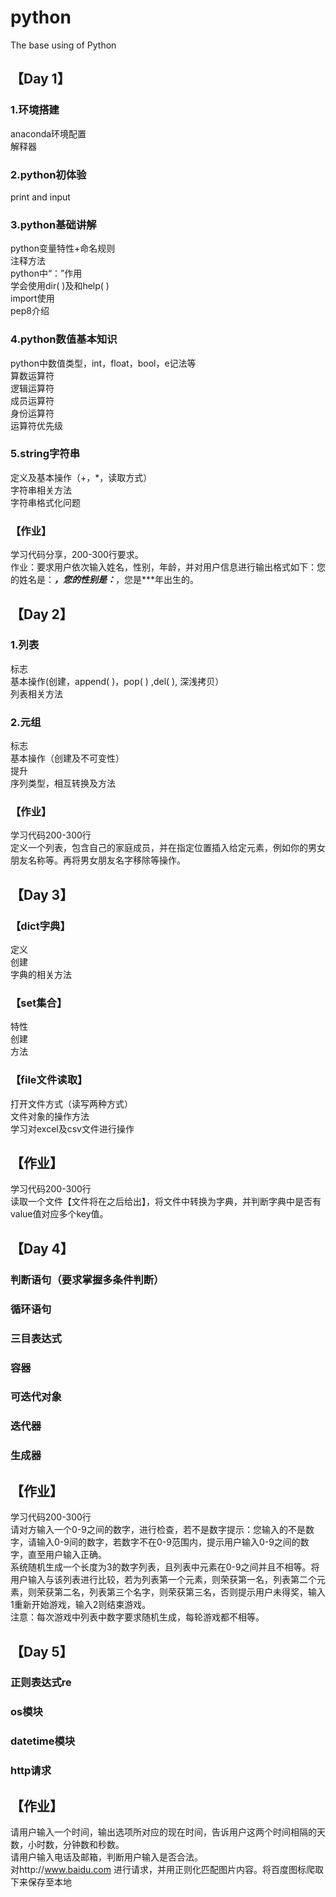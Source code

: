 # python
The base using of Python
## 【Day 1】
### 1.环境搭建
anaconda环境配置<br>
解释器<br>
### 2.python初体验
print and input<br>
### 3.python基础讲解<br>
python变量特性+命名规则<br>
注释方法<br>
python中“：”作用<br>
学会使用dir( )及和help( )<br>
import使用<br>
pep8介绍<br>
### 4.python数值基本知识
python中数值类型，int，float，bool，e记法等<br>
算数运算符<br>
逻辑运算符<br>
成员运算符<br>
身份运算符<br>
运算符优先级<br>
### 5.string字符串
定义及基本操作（+，*，读取方式）<br>
字符串相关方法<br>
字符串格式化问题<br>
### 【作业】
学习代码分享，200-300行要求。<br>
作业：要求用户依次输入姓名，性别，年龄，并对用户信息进行输出格式如下：您的姓名是：***，您的性别是：***，您是***年出生的。<br>
## 【Day 2】
### 1.列表<br>
标志<br>
基本操作(创建，append( )，pop( ) ,del( ), 深浅拷贝）<br>
列表相关方法<br>
### 2.元组<br>
标志<br>
基本操作（创建及不可变性）<br>
提升<br>
序列类型，相互转换及方法<br>
### 【作业】<br>
学习代码200-300行<br>
定义一个列表，包含自己的家庭成员，并在指定位置插入给定元素，例如你的男女朋友名称等。再将男女朋友名字移除等操作。<br>
## 【Day 3】
### 【dict字典】
定义<br>
创建<br>
字典的相关方法<br>
### 【set集合】
特性<br>
创建<br>
方法<br>
### 【file文件读取】
 打开文件方式（读写两种方式）<br>
文件对象的操作方法<br>
学习对excel及csv文件进行操作<br>
## 【作业】
学习代码200-300行<br>
读取一个文件【文件将在之后给出】，将文件中转换为字典，并判断字典中是否有value值对应多个key值。
## 【Day 4】
### 判断语句（要求掌握多条件判断）
### 循环语句
### 三目表达式
### 容器
### 可迭代对象
### 迭代器
### 生成器
## 【作业】
学习代码200-300行<br>
请对方输入一个0-9之间的数字，进行检查，若不是数字提示：您输入的不是数字，请输入0-9间的数字，若数字不在0-9范围内，提示用户输入0-9之间的数字，直至用户输入正确。<br>
系统随机生成一个长度为3的数字列表，且列表中元素在0-9之间并且不相等。将用户输入与该列表进行比较，若为列表第一个元素，则荣获第一名，列表第二个元素，则荣获第二名，列表第三个名字，则荣获第三名，否则提示用户未得奖，输入1重新开始游戏，输入2则结束游戏。<br>
注意：每次游戏中列表中数字要求随机生成，每轮游戏都不相等。
## 【Day 5】
### 正则表达式re
### os模块
### datetime模块
### http请求
## 【作业】
请用户输入一个时间，输出选项所对应的现在时间，告诉用户这两个时间相隔的天数，小时数，分钟数和秒数。<br>
请用户输入电话及邮箱，判断用户输入是否合法。<br>
对http://www.baidu.com 进行请求，并用正则化匹配图片内容。将百度图标爬取下来保存至本地<br>
